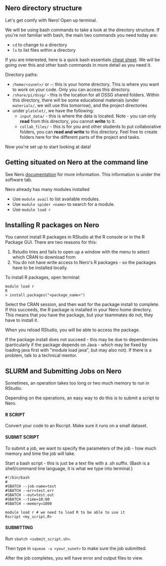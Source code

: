 
## Nero directory structure

Let's get comfy with Nero! Open up terminal. 

We will be using bash commands to take a look at the directory structure. If you're not familiar with bash, the main two commands you need today are:
   * `cd` to change to a directory
   * `ls` to list files within a directory
   
If you are interested, here is a quick bash essentials [cheat sheet](https://gist.github.com/raineorshine/9898350#file-bash-essentials-sh). We will be going over this and other bash commands in more detail as you need it.

Directory paths:
 * `/home/<sunet>/` or `~`: this is your home directory. This is where you want to work on your code. Only you can access this directory.
 * `/share/pi/dssg/` - this is the location for all DSSG shared folders. Within this directory, there will be some educational materials (under `materials/`, we will use this tomorrow), and the project directories
  * under `platelet/`, we have the following:
      - `input_data/` - this is where the data is located. Note - you can only **read** from this directory, you cannot **write** to it.
      - `collab_files/` - this is for you and other students to put collaborative folders, you can **read and write** to this directory. Feel free to create folders here for the different parts of the project and tasks.
      

Now you're set up to start looking at data!


## Getting situated on Nero at the command line

See Nero [documentation](http://nero-docs.stanford.edu/index.html) for more information. This information is under the software tab.

Nero already has many modules installed
 * Use `module avail` to list available modules.
 * Use `module spider <name>` to search for a module.
 * Use `module load r`


## Installing R packages on Nero

You cannot install R packages in RStudio at the R console or in the R Package GUI. There are two reasons for this:
  1. Rstudio tries and fails to open up a window with the menu to select which CRAN to download from
  2. You do not have write access to Nero's R packages - so the packages have to be installed locally.

To install R packages, open terminal:
```
module load r
R
> install.packages("<package_name>")
```
Select the CRAN session, and then wait for the package install to complete. If this succeeds, the R package is installed in your Nero home directory. This means that *you* have the package, but your teammates do not, they have to install it.

When you reload RStudio, you will be able to access the package.

If the package install does not succeed - this may be due to dependencies (particularly if the package depends on Java - which may be fixed by loading java first with "module load java", but may also not). If there is a problem, talk to a technical mentor.

## SLURM and Submitting Jobs on Nero

Sometimes, an operation takes too long or two much memory to run in RStudio.

Depending on the operations, an easy way to do this is to submit a script to Nero.

#### R SCRIPT
Convert your code to an Rscript. Make sure it runs on a small dataset.

#### SUBMIT SCRIPT

To submit a job, we want to specify the parameters of the job - how much memory and time the job will take. 

Start a bash script - this is just be a text file with a .sh suffix. (Bash is a shell/command line language, it is what we type into terminal.)

```
#!/bin/bash
#
#SBATCH --job-name=test
#SBATCH --err=test.err
#SBATCH --out=test.out
#SBATCH --time=10:00
#SBATCH --memory=1000

module load r # we need to load R to be able to use it
Rscript <my_script.R>

```

#### SUBMITTING
Run `sbatch <submit_script.sh>`.

Then type in `squeue -u <your_sunet>` to make sure the job submitted.

After the job completes, you will have error and output files to view. 